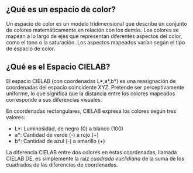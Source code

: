 ## ¿Qué es un espacio de color?
Un espacio de color es un modelo tridimensional que describe un conjunto de colores matemáticamente en relación con los demás. 
Los colores se mapean a lo largo de ejes que representan diferentes aspectos del color, como el tono o la saturación. 
Los aspectos mapeados varían según el tipo de espacio de color.

## ¿Qué es el Espacio CIELAB?
El espacio CIELAB (con coordenadas L*,a*,b*) es una reasignación de coordenadas del espacio coincidente XYZ. 
Pretende ser perceptivamente uniforme, lo que significa que la distancia entre los 
colores mapeados corresponde a sus diferencias visuales.

En coordenadas rectangulares, CIELAB expresa los colores según tres valores:

- L*: Luminosidad, de negro (0) a blanco (100)
- a*: Cantidad de verde (-) a rojo (+)
- b*: Cantidad de azul (-) a amarillo (+)

La diferencia CIELAB entre dos colores en estas coordenadas, llamada CIELAB DE, 
es simplemente la raíz _cuadrada euclidiana_ de la suma de los cuadrados de las diferencias de coordenadas.